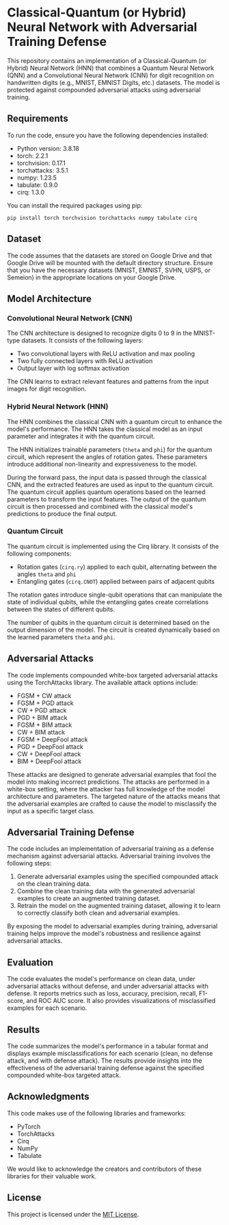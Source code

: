 # Classical-Quantum (or Hybrid) Neural Network with Adversarial Training Defense

This repository contains an implementation of a Classical-Quantum (or Hybrid) Neural Network (HNN) that combines a Quantum Neural Network (QNN) and a Convolutional Neural Network (CNN) for digit recognition on handwritten digits (e.g., MNIST, EMNIST Digits, etc.) datasets. The model is protected against compounded adversarial attacks using adversarial training.

## Requirements

To run the code, ensure you have the following dependencies installed:

- Python version: 3.8.18
- torch: 2.2.1
- torchvision: 0.17.1
- torchattacks: 3.5.1
- numpy: 1.23.5
- tabulate: 0.9.0
- cirq: 1.3.0

You can install the required packages using pip:

```
pip install torch torchvision torchattacks numpy tabulate cirq
```

## Dataset

The code assumes that the datasets are stored on Google Drive and that Google Drive will be mounted with the default directory structure. Ensure that you have the necessary datasets (MNIST, EMNIST, SVHN, USPS, or Semeion) in the appropriate locations on your Google Drive.

## Model Architecture

### Convolutional Neural Network (CNN)

The CNN architecture is designed to recognize digits 0 to 9 in the MNIST-type datasets. It consists of the following layers:

- Two convolutional layers with ReLU activation and max pooling
- Two fully connected layers with ReLU activation
- Output layer with log softmax activation

The CNN learns to extract relevant features and patterns from the input images for digit recognition.

### Hybrid Neural Network (HNN)

The HNN combines the classical CNN with a quantum circuit to enhance the model's performance. The HNN takes the classical model as an input parameter and integrates it with the quantum circuit.

The HNN initializes trainable parameters (`theta` and `phi`) for the quantum circuit, which represent the angles of rotation gates. These parameters introduce additional non-linearity and expressiveness to the model.

During the forward pass, the input data is passed through the classical CNN, and the extracted features are used as input to the quantum circuit. The quantum circuit applies quantum operations based on the learned parameters to transform the input features. The output of the quantum circuit is then processed and combined with the classical model's predictions to produce the final output.

### Quantum Circuit

The quantum circuit is implemented using the Cirq library. It consists of the following components:

- Rotation gates (`cirq.ry`) applied to each qubit, alternating between the angles `theta` and `phi`
- Entangling gates (`cirq.CNOT`) applied between pairs of adjacent qubits

The rotation gates introduce single-qubit operations that can manipulate the state of individual qubits, while the entangling gates create correlations between the states of different qubits.

The number of qubits in the quantum circuit is determined based on the output dimension of the model. The circuit is created dynamically based on the learned parameters `theta` and `phi`.

## Adversarial Attacks

The code implements compounded white-box targeted adversarial attacks using the TorchAttacks library. The available attack options include:

- FGSM + CW attack
- FGSM + PGD attack
- CW + PGD attack
- PGD + BIM attack
- FGSM + BIM attack
- CW + BIM attack
- FGSM + DeepFool attack
- PGD + DeepFool attack
- CW + DeepFool attack
- BIM + DeepFool attack

These attacks are designed to generate adversarial examples that fool the model into making incorrect predictions. The attacks are performed in a white-box setting, where the attacker has full knowledge of the model architecture and parameters. The targeted nature of the attacks means that the adversarial examples are crafted to cause the model to misclassify the input as a specific target class.

## Adversarial Training Defense

The code includes an implementation of adversarial training as a defense mechanism against adversarial attacks. Adversarial training involves the following steps:

1. Generate adversarial examples using the specified compounded attack on the clean training data.
2. Combine the clean training data with the generated adversarial examples to create an augmented training dataset.
3. Retrain the model on the augmented training dataset, allowing it to learn to correctly classify both clean and adversarial examples.

By exposing the model to adversarial examples during training, adversarial training helps improve the model's robustness and resilience against adversarial attacks.

## Evaluation

The code evaluates the model's performance on clean data, under adversarial attacks without defense, and under adversarial attacks with defense. It reports metrics such as loss, accuracy, precision, recall, F1-score, and ROC AUC score. It also provides visualizations of misclassified examples for each scenario.

## Results

The code summarizes the model's performance in a tabular format and displays example misclassifications for each scenario (clean, no defense attack, and with defense attack). The results provide insights into the effectiveness of the adversarial training defense against the specified compounded white-box targeted attack.

## Acknowledgments

This code makes use of the following libraries and frameworks:

- PyTorch
- TorchAttacks
- Cirq
- NumPy
- Tabulate

We would like to acknowledge the creators and contributors of these libraries for their valuable work.

## License

This project is licensed under the [MIT License](LICENSE).
